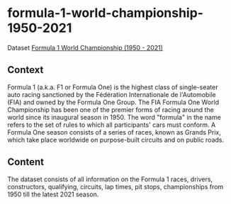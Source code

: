 # formula-1-world-championship-1950-2021

Dataset [Formula 1 World Championship (1950 - 2021)](https://www.kaggle.com/rohanrao/formula-1-world-championship-1950-2020)

## Context

Formula 1 (a.k.a. F1 or Formula One) is the highest class of single-seater auto racing sanctioned by the Fédération Internationale de l'Automobile (FIA) and owned by the Formula One Group. The FIA Formula One World Championship has been one of the premier forms of racing around the world since its inaugural season in 1950. The word "formula" in the name refers to the set of rules to which all participants' cars must conform. A Formula One season consists of a series of races, known as Grands Prix, which take place worldwide on purpose-built circuits and on public roads.

## Content

The dataset consists of all information on the Formula 1 races, drivers, constructors, qualifying, circuits, lap times, pit stops, championships from 1950 till the latest 2021 season.
